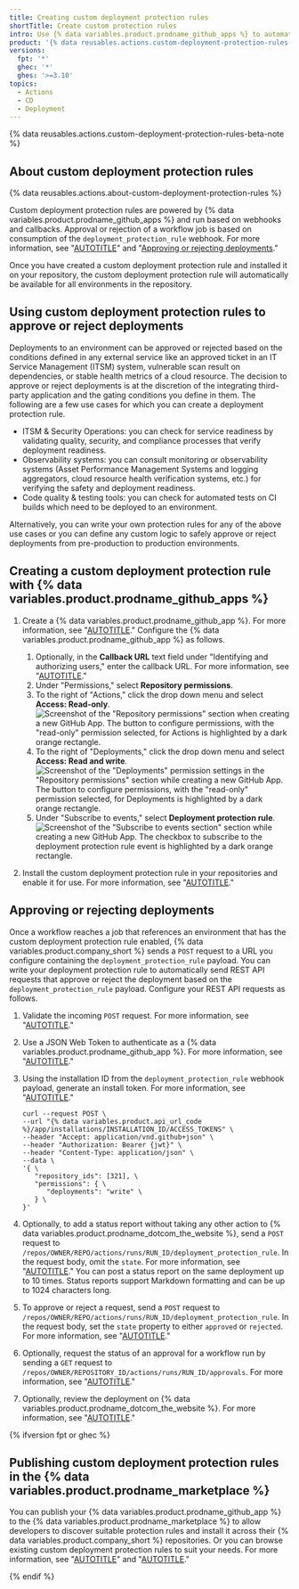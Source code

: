 ```yaml
---
title: Creating custom deployment protection rules
shortTitle: Create custom protection rules
intro: Use {% data variables.product.prodname_github_apps %} to automate protecting deployments with third-party systems.
product: '{% data reusables.actions.custom-deployment-protection-rules-availability %}'
versions:
  fpt: '*'
  ghec: '*'
  ghes: '>=3.10'
topics:
  - Actions
  - CD
  - Deployment
---
```


{% data reusables.actions.custom-deployment-protection-rules-beta-note %}

## About custom deployment protection rules

{% data reusables.actions.about-custom-deployment-protection-rules %}

Custom deployment protection rules are powered by {% data variables.product.prodname_github_apps %} and run based on webhooks and callbacks. Approval or rejection of a workflow job is based on consumption of the `deployment_protection_rule` webhook. For more information, see "[AUTOTITLE](/webhooks-and-events/webhooks/webhook-events-and-payloads#deployment_protection_rule)" and "[Approving or rejecting deployments](#approving-or-rejecting-deployments)."

Once you have created a custom deployment protection rule and installed it on your repository, the custom deployment protection rule will automatically be available for all environments in the repository.

## Using custom deployment protection rules to approve or reject deployments

Deployments to an environment can be approved or rejected based on the conditions defined in any external service like an approved ticket in an IT Service Management (ITSM) system, vulnerable scan result on dependencies, or stable health metrics of a cloud resource. The decision to approve or reject deployments is at the discretion of the integrating third-party application and the gating conditions you define in them. The following are a few use cases for which you can create a deployment protection rule.

- ITSM & Security Operations: you can check for service readiness by validating quality, security, and compliance processes that verify deployment readiness.
- Observability systems: you can consult monitoring or observability systems (Asset Performance Management Systems and logging aggregators, cloud resource health verification systems, etc.) for verifying the safety and deployment readiness.
- Code quality & testing tools: you can check for automated tests on CI builds which need to be deployed to an environment.

Alternatively, you can write your own protection rules for any of the above use cases or you can define any custom logic to safely approve or reject deployments from pre-production to production environments.

## Creating a custom deployment protection rule with {% data variables.product.prodname_github_apps %}

1. Create a {% data variables.product.prodname_github_app %}. For more information, see "[AUTOTITLE](/apps/creating-github-apps/creating-github-apps/creating-a-github-app)." Configure the {% data variables.product.prodname_github_app %} as follows.
   1. Optionally, in the **Callback URL** text field under "Identifying and authorizing users," enter the callback URL. For more information, see "[AUTOTITLE](/apps/creating-github-apps/creating-github-apps/about-the-user-authorization-callback-url)."
   1. Under "Permissions," select **Repository permissions**.
   1. To the right of "Actions," click the drop down menu and select **Access: Read-only**.
   ![Screenshot of the "Repository permissions" section when creating a new GitHub App. The button to configure permissions, with the "read-only" permission selected, for Actions is highlighted by a dark orange rectangle.](/assets/images/help/actions/actions-repo-permissions-read-only.png)
   1. To the right of "Deployments," click the drop down menu and select **Access: Read and write**.
   ![Screenshot of the "Deployments" permission settings in the "Repository permissions" section while creating a new GitHub App. The button to configure permissions, with the "read-only" permission selected, for Deployments is highlighted by a dark orange rectangle.](/assets/images/help/actions/actions-deployments-repo-permissions-read-and-write.png)
   1. Under "Subscribe to events," select **Deployment protection rule**.
   ![Screenshot of the "Subscribe to events section" section while creating a new GitHub App. The checkbox to subscribe to the deployment protection rule event is highlighted by a dark orange rectangle.](/assets/images/help/actions/actions-subscribe-to-events-deployment-protection-rules.png)

1. Install the custom deployment protection rule in your repositories and enable it for use. For more information, see "[AUTOTITLE](/actions/deployment/protecting-deployments/configuring-custom-deployment-protection-rules)."

## Approving or rejecting deployments

Once a workflow reaches a job that references an environment that has the custom deployment protection rule enabled, {% data variables.product.company_short %} sends a `POST` request to a URL you configure containing the `deployment_protection_rule` payload. You can write your deployment protection rule to automatically send REST API requests that approve or reject the deployment based on the `deployment_protection_rule` payload. Configure your REST API requests as follows.

1. Validate the incoming `POST` request. For more information, see "[AUTOTITLE](/webhooks-and-events/webhooks/securing-your-webhooks#validating-payloads-from-github)."
1. Use a JSON Web Token to authenticate as a {% data variables.product.prodname_github_app %}. For more information, see "[AUTOTITLE](/apps/creating-github-apps/authenticating-with-a-github-app/authenticating-as-a-github-app#about-authentication-as-a-github-app)."
1. Using the installation ID from the `deployment_protection_rule` webhook payload, generate an install token. For more information, see "[AUTOTITLE](/developers/apps/building-github-apps/authenticating-with-github-apps#authenticating-as-a-github-app)."

   ```shell
   curl --request POST \
   --url "{% data variables.product.api_url_code %}/app/installations/INSTALLATION_ID/ACCESS_TOKENS" \
   --header "Accept: application/vnd.github+json" \
   --header "Authorization: Bearer {jwt}" \
   --header "Content-Type: application/json" \
   --data \
   '{ \
      "repository_ids": [321], \
      "permissions": { \
         "deployments": "write" \
      } \
   }'
   ```

1. Optionally, to add a status report without taking any other action to {% data variables.product.prodname_dotcom_the_website %}, send a `POST` request to `/repos/OWNER/REPO/actions/runs/RUN_ID/deployment_protection_rule`. In the request body, omit the `state`. For more information, see "[AUTOTITLE](/rest/actions/workflow-runs#review-custom-deployment-protection-rules-for-a-workflow-run)." You can post a status report on the same deployment up to 10 times. Status reports support Markdown formatting and can be up to 1024 characters long.

1. To approve or reject a request, send a `POST` request to `/repos/OWNER/REPO/actions/runs/RUN_ID/deployment_protection_rule`. In the request body, set the `state` property to either `approved` or `rejected`. For more information, see "[AUTOTITLE](/rest/actions/workflow-runs#review-custom-deployment-protection-rules-for-a-workflow-run)."

1. Optionally, request the status of an approval for a workflow run by sending a `GET` request to `/repos/OWNER/REPOSITORY_ID/actions/runs/RUN_ID/approvals`. For more information, see "[AUTOTITLE](/rest/actions/workflow-runs#get-the-review-history-for-a-workflow-run)."

1. Optionally, review the deployment on {% data variables.product.prodname_dotcom_the_website %}. For more information, see "[AUTOTITLE](/actions/managing-workflow-runs/reviewing-deployments)."

{% ifversion fpt or ghec %}

## Publishing custom deployment protection rules in the {% data variables.product.prodname_marketplace %}

You can publish your {% data variables.product.prodname_github_app %} to the {% data variables.product.prodname_marketplace %} to allow developers to discover suitable protection rules and install it across their {% data variables.product.company_short %} repositories. Or you can browse existing custom deployment protection rules to suit your needs. For more information, see "[AUTOTITLE](/apps/publishing-apps-to-github-marketplace/github-marketplace-overview/about-github-marketplace)" and "[AUTOTITLE](/apps/publishing-apps-to-github-marketplace/listing-an-app-on-github-marketplace)."

{% endif %}
